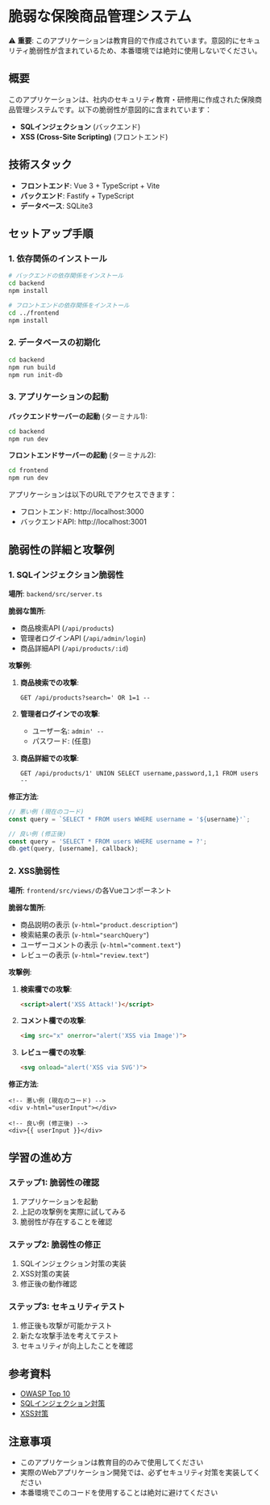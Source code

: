 # 脆弱な保険商品管理システム

⚠️ **重要**: このアプリケーションは教育目的で作成されています。意図的にセキュリティ脆弱性が含まれているため、本番環境では絶対に使用しないでください。

## 概要

このアプリケーションは、社内のセキュリティ教育・研修用に作成された保険商品管理システムです。以下の脆弱性が意図的に含まれています：

- **SQLインジェクション** (バックエンド)
- **XSS (Cross-Site Scripting)** (フロントエンド)

## 技術スタック

- **フロントエンド**: Vue 3 + TypeScript + Vite
- **バックエンド**: Fastify + TypeScript
- **データベース**: SQLite3

## セットアップ手順

### 1. 依存関係のインストール

```bash
# バックエンドの依存関係をインストール
cd backend
npm install

# フロントエンドの依存関係をインストール
cd ../frontend
npm install
```

### 2. データベースの初期化

```bash
cd backend
npm run build
npm run init-db
```

### 3. アプリケーションの起動

**バックエンドサーバーの起動** (ターミナル1):
```bash
cd backend
npm run dev
```

**フロントエンドサーバーの起動** (ターミナル2):
```bash
cd frontend
npm run dev
```

アプリケーションは以下のURLでアクセスできます：
- フロントエンド: http://localhost:3000
- バックエンドAPI: http://localhost:3001

## 脆弱性の詳細と攻撃例

### 1. SQLインジェクション脆弱性

**場所**: `backend/src/server.ts`

**脆弱な箇所**:
- 商品検索API (`/api/products`)
- 管理者ログインAPI (`/api/admin/login`)
- 商品詳細API (`/api/products/:id`)

**攻撃例**:

1. **商品検索での攻撃**:
   ```
   GET /api/products?search=' OR 1=1 --
   ```

2. **管理者ログインでの攻撃**:
   - ユーザー名: `admin' --`
   - パスワード: (任意)

3. **商品詳細での攻撃**:
   ```
   GET /api/products/1' UNION SELECT username,password,1,1 FROM users --
   ```

**修正方法**:
```typescript
// 悪い例 (現在のコード)
const query = `SELECT * FROM users WHERE username = '${username}'`;

// 良い例 (修正後)
const query = 'SELECT * FROM users WHERE username = ?';
db.get(query, [username], callback);
```

### 2. XSS脆弱性

**場所**: `frontend/src/views/`の各Vueコンポーネント

**脆弱な箇所**:
- 商品説明の表示 (`v-html="product.description"`)
- 検索結果の表示 (`v-html="searchQuery"`)
- ユーザーコメントの表示 (`v-html="comment.text"`)
- レビューの表示 (`v-html="review.text"`)

**攻撃例**:

1. **検索欄での攻撃**:
   ```html
   <script>alert('XSS Attack!')</script>
   ```

2. **コメント欄での攻撃**:
   ```html
   <img src="x" onerror="alert('XSS via Image')">
   ```

3. **レビュー欄での攻撃**:
   ```html
   <svg onload="alert('XSS via SVG')">
   ```

**修正方法**:
```vue
<!-- 悪い例 (現在のコード) -->
<div v-html="userInput"></div>

<!-- 良い例 (修正後) -->
<div>{{ userInput }}</div>
```

## 学習の進め方

### ステップ1: 脆弱性の確認
1. アプリケーションを起動
2. 上記の攻撃例を実際に試してみる
3. 脆弱性が存在することを確認

### ステップ2: 脆弱性の修正
1. SQLインジェクション対策の実装
2. XSS対策の実装
3. 修正後の動作確認

### ステップ3: セキュリティテスト
1. 修正後も攻撃が可能かテスト
2. 新たな攻撃手法を考えてテスト
3. セキュリティが向上したことを確認

## 参考資料

- [OWASP Top 10](https://owasp.org/www-project-top-ten/)
- [SQLインジェクション対策](https://www.ipa.go.jp/security/vuln/websecurity.html)
- [XSS対策](https://jpcert.cc/java-rules/00-rules/MSC61-J.html)

## 注意事項

- このアプリケーションは教育目的のみで使用してください
- 実際のWebアプリケーション開発では、必ずセキュリティ対策を実装してください
- 本番環境でこのコードを使用することは絶対に避けてください